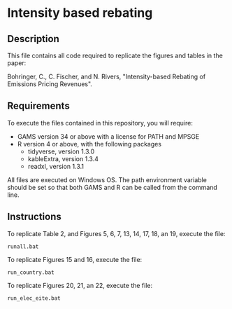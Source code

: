 # Intensity based rebating

## Description
This file contains all code required to replicate the figures and tables in the paper:

Bohringer, C., C. Fischer, and N. Rivers, "Intensity-based Rebating of Emissions Pricing Revenues".

## Requirements
To execute the files contained in this repository, you will require:
- GAMS version 34 or above with a license for PATH and MPSGE
- R version 4 or above, with the following packages
    - tidyverse, version 1.3.0
    - kableExtra, version 1.3.4
    - readxl, version 1.3.1

All files are executed on Windows OS. The path environment variable should be set so that both GAMS and R can be called from the command line.

## Instructions
To replicate Table 2, and Figures 5, 6, 7, 13, 14, 17, 18, an 19, execute the file:
```
runall.bat
```

To replicate Figures 15 and 16, execute the file:
```
run_country.bat
```

To replicate Figures 20, 21, an 22, execute the file:
```
run_elec_eite.bat
```